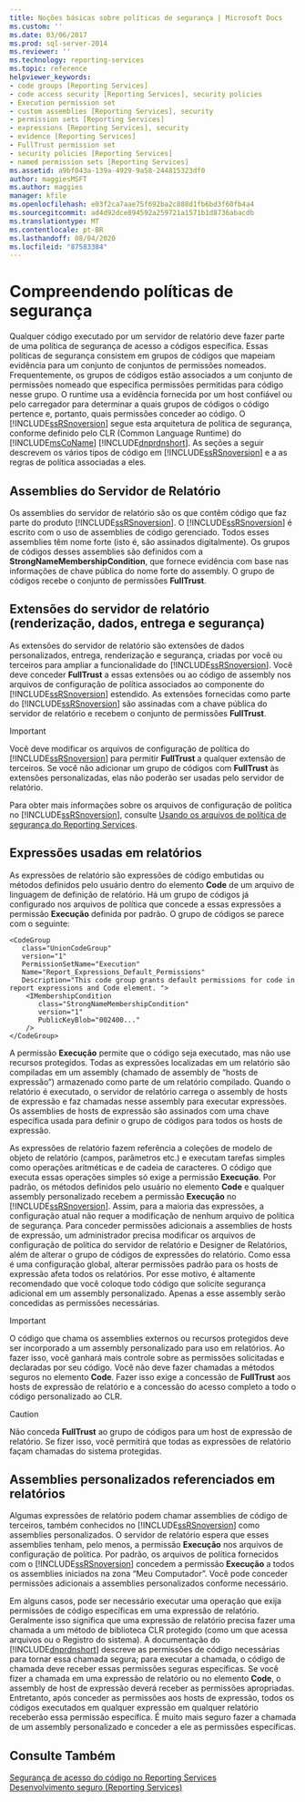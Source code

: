 ```yaml
---
title: Noções básicas sobre políticas de segurança | Microsoft Docs
ms.custom: ''
ms.date: 03/06/2017
ms.prod: sql-server-2014
ms.reviewer: ''
ms.technology: reporting-services
ms.topic: reference
helpviewer_keywords:
- code groups [Reporting Services]
- code access security [Reporting Services], security policies
- Execution permission set
- custom assemblies [Reporting Services], security
- permission sets [Reporting Services]
- expressions [Reporting Services], security
- evidence [Reporting Services]
- FullTrust permission set
- security policies [Reporting Services]
- named permission sets [Reporting Services]
ms.assetid: a9bf043a-139a-4929-9a58-244815323df0
author: maggiesMSFT
ms.author: maggies
manager: kfile
ms.openlocfilehash: e03f2ca7aae75f692ba2c888d1fb6bd3f60fb4a4
ms.sourcegitcommit: ad4d92dce894592a259721a1571b1d8736abacdb
ms.translationtype: MT
ms.contentlocale: pt-BR
ms.lasthandoff: 08/04/2020
ms.locfileid: "87583384"
---
```

# <a name="understanding-security-policies"></a>Compreendendo políticas de segurança
  Qualquer código executado por um servidor de relatório deve fazer parte de uma política de segurança de acesso a códigos específica. Essas políticas de segurança consistem em grupos de códigos que mapeiam evidência para um conjunto de conjuntos de permissões nomeados. Frequentemente, os grupos de códigos estão associados a um conjunto de permissões nomeado que especifica permissões permitidas para código nesse grupo. O runtime usa a evidência fornecida por um host confiável ou pelo carregador para determinar a quais grupos de códigos o código pertence e, portanto, quais permissões conceder ao código. O [!INCLUDE[ssRSnoversion](../../../includes/ssrsnoversion-md.md)] segue esta arquitetura de política de segurança, conforme definido pelo CLR (Common Language Runtime) do [!INCLUDE[msCoName](../../../includes/msconame-md.md)] [!INCLUDE[dnprdnshort](../../../includes/dnprdnshort-md.md)]. As seções a seguir descrevem os vários tipos de código em [!INCLUDE[ssRSnoversion](../../../includes/ssrsnoversion-md.md)] e a as regras de política associadas a eles.  
  
## <a name="report-server-assemblies"></a>Assemblies do Servidor de Relatório  
 Os assemblies do servidor de relatório são os que contêm código que faz parte do produto [!INCLUDE[ssRSnoversion](../../../includes/ssrsnoversion-md.md)]. O [!INCLUDE[ssRSnoversion](../../../includes/ssrsnoversion-md.md)] é escrito com o uso de assemblies de código gerenciado. Todos esses assemblies têm nome forte (isto é, são assinados digitalmente). Os grupos de códigos desses assemblies são definidos com a **StrongNameMembershipCondition**, que fornece evidência com base nas informações de chave pública do nome forte do assembly. O grupo de códigos recebe o conjunto de permissões **FullTrust**.  
  
## <a name="report-server-extensions-rendering-data-delivery-and-security"></a>Extensões do servidor de relatório (renderização, dados, entrega e segurança)  
 As extensões do servidor de relatório são extensões de dados personalizados, entrega, renderização e segurança, criadas por você ou terceiros para ampliar a funcionalidade do [!INCLUDE[ssRSnoversion](../../../includes/ssrsnoversion-md.md)]. Você deve conceder **FullTrust** a essas extensões ou ao código de assembly nos arquivos de configuração de política associados ao componente do [!INCLUDE[ssRSnoversion](../../../includes/ssrsnoversion-md.md)] estendido. As extensões fornecidas como parte do [!INCLUDE[ssRSnoversion](../../../includes/ssrsnoversion-md.md)] são assinadas com a chave pública do servidor de relatório e recebem o conjunto de permissões **FullTrust**.  
  
> [!IMPORTANT]  
>  Você deve modificar os arquivos de configuração de política do [!INCLUDE[ssRSnoversion](../../../includes/ssrsnoversion-md.md)] para permitir **FullTrust** a qualquer extensão de terceiros. Se você não adicionar um grupo de códigos com **FullTrust** às extensões personalizadas, elas não poderão ser usadas pelo servidor de relatório.  
  
 Para obter mais informações sobre os arquivos de configuração de política no [!INCLUDE[ssRSnoversion](../../../includes/ssrsnoversion-md.md)], consulte [Usando os arquivos de política de segurança do Reporting Services](using-reporting-services-security-policy-files.md).  
  
## <a name="expressions-used-in-reports"></a>Expressões usadas em relatórios  
 As expressões de relatório são expressões de código embutidas ou métodos definidos pelo usuário dentro do elemento **Code** de um arquivo de linguagem de definição de relatório. Há um grupo de códigos já configurado nos arquivos de política que concede a essas expressões a permissão **Execução** definida por padrão. O grupo de códigos se parece com o seguinte:  
  
```  
<CodeGroup  
   class="UnionCodeGroup"  
   version="1"  
   PermissionSetName="Execution"  
   Name="Report_Expressions_Default_Permissions"  
   Description="This code group grants default permissions for code in report expressions and Code element. ">  
    <IMembershipCondition  
       class="StrongNameMembershipCondition"  
       version="1"  
       PublicKeyBlob="002400..."  
    />  
</CodeGroup>  
```  
  
 A permissão **Execução** permite que o código seja executado, mas não use recursos protegidos. Todas as expressões localizadas em um relatório são compiladas em um assembly (chamado de assembly de “hosts de expressão”) armazenado como parte de um relatório compilado. Quando o relatório é executado, o servidor de relatório carrega o assembly de hosts de expressão e faz chamadas nesse assembly para executar expressões. Os assemblies de hosts de expressão são assinados com uma chave específica usada para definir o grupo de códigos para todos os hosts de expressão.  
  
 As expressões de relatório fazem referência a coleções de modelo de objeto de relatório (campos, parâmetros etc.) e executam tarefas simples como operações aritméticas e de cadeia de caracteres. O código que executa essas operações simples só exige a permissão **Execução**. Por padrão, os métodos definidos pelo usuário no elemento **Code** e qualquer assembly personalizado recebem a permissão **Execução** no [!INCLUDE[ssRSnoversion](../../../includes/ssrsnoversion-md.md)]. Assim, para a maioria das expressões, a configuração atual não requer a modificação de nenhum arquivo de política de segurança. Para conceder permissões adicionais a assemblies de hosts de expressão, um administrador precisa modificar os arquivos de configuração de política do servidor de relatório e Designer de Relatórios, além de alterar o grupo de códigos de expressões do relatório. Como essa é uma configuração global, alterar permissões padrão para os hosts de expressão afeta todos os relatórios. Por esse motivo, é altamente recomendado que você coloque todo código que solicite segurança adicional em um assembly personalizado. Apenas a esse assembly serão concedidas as permissões necessárias.  
  
> [!IMPORTANT]  
>  O código que chama os assemblies externos ou recursos protegidos deve ser incorporado a um assembly personalizado para uso em relatórios. Ao fazer isso, você ganhará mais controle sobre as permissões solicitadas e declaradas por seu código. Você não deve fazer chamadas a métodos seguros no elemento **Code**. Fazer isso exige a concessão de **FullTrust** aos hosts de expressão de relatório e a concessão do acesso completo a todo o código personalizado ao CLR.  
  
> [!CAUTION]  
>  Não conceda **FullTrust** ao grupo de códigos para um host de expressão de relatório. Se fizer isso, você permitirá que todas as expressões de relatório façam chamadas do sistema protegidas.  
  
## <a name="custom-assemblies-referenced-in-reports"></a>Assemblies personalizados referenciados em relatórios  
 Algumas expressões de relatório podem chamar assemblies de código de terceiros, também conhecidos no [!INCLUDE[ssRSnoversion](../../../includes/ssrsnoversion-md.md)] como assemblies personalizados. O servidor de relatório espera que esses assemblies tenham, pelo menos, a permissão **Execução** nos arquivos de configuração de política. Por padrão, os arquivos de política fornecidos com o [!INCLUDE[ssRSnoversion](../../../includes/ssrsnoversion-md.md)] concedem a permissão **Execução** a todos os assemblies iniciados na zona “Meu Computador”. Você pode conceder permissões adicionais a assemblies personalizados conforme necessário.  
  
 Em alguns casos, pode ser necessário executar uma operação que exija permissões de código específicas em uma expressão de relatório. Geralmente isso significa que uma expressão de relatório precisa fazer uma chamada a um método de biblioteca CLR protegido (como um que acessa arquivos ou o Registro do sistema). A documentação do [!INCLUDE[dnprdnshort](../../../includes/dnprdnshort-md.md)] descreve as permissões de código necessárias para tornar essa chamada segura; para executar a chamada, o código de chamada deve receber essas permissões seguras específicas. Se você fizer a chamada em uma expressão de relatório ou no elemento **Code**, o assembly de host de expressão deverá receber as permissões apropriadas. Entretanto, após conceder as permissões aos hosts de expressão, todos os códigos executados em qualquer expressão em qualquer relatório receberão essa permissão específica. É muito mais seguro fazer a chamada de um assembly personalizado e conceder a ele as permissões específicas.  
  
## <a name="see-also"></a>Consulte Também  
 [Segurança de acesso do código no Reporting Services](code-access-security-in-reporting-services.md)   
 [Desenvolvimento seguro &#40;Reporting Services&#41;](secure-development-reporting-services.md)  
  
  
